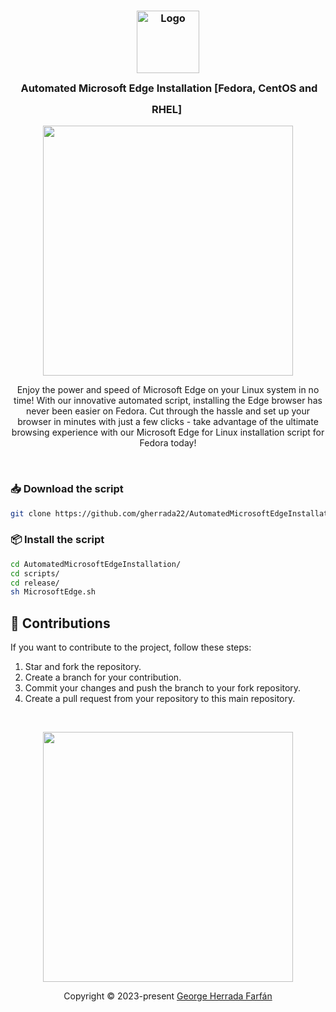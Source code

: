 <h3 align="center">
	<img src="https://cdn-icons-png.flaticon.com/512/5968/5968890.png" width="100" alt="Logo"/><br/>
	<img src="https://cdn-icons-png.flaticon.com/512/5968/5968890.png" height="30" width="0px"/>
	Automated Microsoft Edge Installation [Fedora, CentOS and RHEL]
	<img src="https://cdn-icons-png.flaticon.com/512/5968/5968890.png" height="30" width="0px"/>
</h3>
<p align="center">
  <img src="https://user-images.githubusercontent.com/104341274/210186277-0d434bb0-80c0-43a9-b6b0-2e42e18c31a9.png" width="400" />
</p>

<p align="Center">
Enjoy the power and speed of Microsoft Edge on your Linux system in no time! With our innovative automated script, installing the Edge browser has never been easier on Fedora. Cut through the hassle and set up your browser in minutes with just a few clicks - take advantage of the ultimate browsing experience with our Microsoft Edge for Linux installation script for Fedora today!
<p>

&nbsp;

### 📥 Download the script

```bash
git clone https://github.com/gherrada22/AutomatedMicrosoftEdgeInstallation.git
```

### 📦 Install the script

```bash
cd AutomatedMicrosoftEdgeInstallation/
cd scripts/
cd release/
sh MicrosoftEdge.sh
```

## 👐 Contributions

If you want to contribute to the project, follow these steps:

1. Star and fork the repository.
2. Create a branch for your contribution.
3. Commit your changes and push the branch to your fork repository.
4. Create a pull request from your repository to this main repository.

&nbsp;

<p align="center">
  <img src="https://user-images.githubusercontent.com/104341274/210186277-0d434bb0-80c0-43a9-b6b0-2e42e18c31a9.png" width="400" />
</p>
</p>
<p align="center">Copyright &copy; 2023-present <a href="https://github.com/gherrada22" target="_blank">George Herrada Farfán</a>
